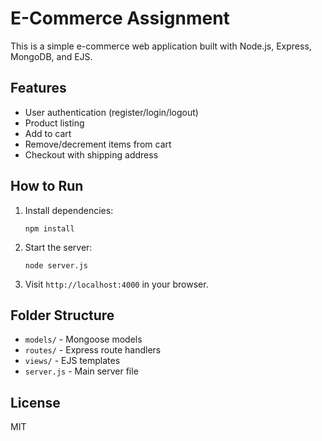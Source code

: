 # E-Commerce Assignment

This is a simple e-commerce web application built with Node.js, Express, MongoDB, and EJS.

## Features

- User authentication (register/login/logout)
- Product listing
- Add to cart
- Remove/decrement items from cart
- Checkout with shipping address

## How to Run

1. Install dependencies:
   ```
   npm install
   ```
2. Start the server:
   ```
   node server.js
   ```
3. Visit `http://localhost:4000` in your browser.

## Folder Structure

- `models/` - Mongoose models
- `routes/` - Express route handlers
- `views/` - EJS templates
- `server.js` - Main server file

## License

MIT
